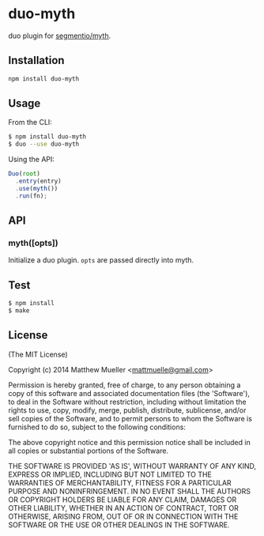 
# duo-myth

  duo plugin for [segmentio/myth](https://github.com/segmentio/myth).

## Installation

```bash
npm install duo-myth
```

## Usage

From the CLI:

```bash
$ npm install duo-myth
$ duo --use duo-myth
```

Using the API:

```js
Duo(root)
  .entry(entry)
  .use(myth())
  .run(fn);
```

## API

### myth([opts])

Initialize a duo plugin. `opts` are passed directly into myth.

## Test

```bash
$ npm install
$ make
```

## License

(The MIT License)

Copyright (c) 2014 Matthew Mueller &lt;mattmuelle@gmail.com&gt;

Permission is hereby granted, free of charge, to any person obtaining
a copy of this software and associated documentation files (the
'Software'), to deal in the Software without restriction, including
without limitation the rights to use, copy, modify, merge, publish,
distribute, sublicense, and/or sell copies of the Software, and to
permit persons to whom the Software is furnished to do so, subject to
the following conditions:

The above copyright notice and this permission notice shall be
included in all copies or substantial portions of the Software.

THE SOFTWARE IS PROVIDED 'AS IS', WITHOUT WARRANTY OF ANY KIND,
EXPRESS OR IMPLIED, INCLUDING BUT NOT LIMITED TO THE WARRANTIES OF
MERCHANTABILITY, FITNESS FOR A PARTICULAR PURPOSE AND NONINFRINGEMENT.
IN NO EVENT SHALL THE AUTHORS OR COPYRIGHT HOLDERS BE LIABLE FOR ANY
CLAIM, DAMAGES OR OTHER LIABILITY, WHETHER IN AN ACTION OF CONTRACT,
TORT OR OTHERWISE, ARISING FROM, OUT OF OR IN CONNECTION WITH THE
SOFTWARE OR THE USE OR OTHER DEALINGS IN THE SOFTWARE.
